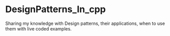 # DesignPatterns_In_cpp
Sharing my knowledge with Design patterns, their applications, when to use them with live coded examples.
